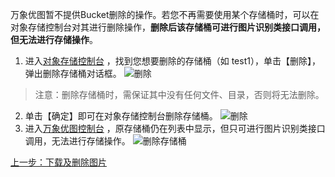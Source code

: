 万象优图暂不提供Bucket删除的操作。若您不再需要使用某个存储桶时，可以在对象存储控制台对其进行删除操作，**删除后该存储桶可进行图片识别类接口调用，但无法进行存储操作**。
1. 进入[对象存储控制台](https://console.qcloud.com/cos4#1)  <span id="1"></span>，找到您想要删除的存储桶（如 test1），单击【删除】，弹出删除存储桶对话框。
![删除](//mc.qcloudimg.com/static/img/ae3e6877c65668b10bdaaabc1d2fc9d9/image.png)
> 注意：删除存储桶时，需保证其中没有任何文件、目录，否则将无法删除。

2. 单击【确定】即可在对象存储控制台删除存储桶。
![删除](//mc.qcloudimg.com/static/img/3acc8fb8696b74ad4b5d5459559c3c33/image.png)
3. 进入[万象优图控制台](https://console.qcloud.com/ci#1)  <span id="1"></span>，原存储桶仍在列表中显示，但只可进行图片识别类接口调用，无法进行存储操作。
![删除存储桶](//mc.qcloudimg.com/static/img/b6b330cb409649350e0dfd8b9a28b7bc/image.png)


[上一步：下载及删除图片](/doc/product/460/10663?!preview=&lang=cn)
